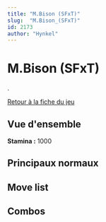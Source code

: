 ```yaml
---
title: "M.Bison (SFxT)"
slug:  "M.Bison_(SFxT)"
id: 2173
author: "Hynkel"
---
```


# M.Bison (SFxT)

.

[Retour à la fiche du jeu](Street_Fighter_x_Tekken "wikilink")

## Vue d'ensemble

**Stamina :** 1000

## Principaux normaux

## Move list

## Combos
